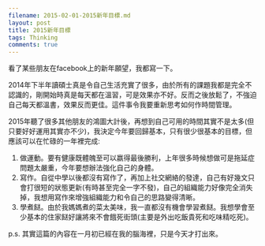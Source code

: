 ```yaml
---
filename: 2015-02-01-2015新年目標.md
layout: post
title: 2015新年目標
tags: Thinking
comments: true
---
```

看了某些朋友在facebook上的新年願望，我都寫一下。

2014年下半年讀碩士真是令自己生活充實了很多，由於所有的課題我都是完全不認識的，剛開始時真是每天都在溫習，可是效果亦不好。反而之後放鬆了，不強迫自己每天都溫書，效果反而更佳。這件事令我要重新思考如何作時間管理。

2015年聽了很多其他朋友的鴻圖大計後，再想到自己可用的時間其實不是太多(但只要好好運用其實亦不少)，我決定今年要回歸基本，只有很少很基本的目標，但應該可以在忙碌的一年裡完成:

1. 做運動。要有健康既體魄至可以嬴得最後勝利，上年很多時候想做可是拖延症問題太嚴重，今年要想辦法強化自己的身體。
2. 寫作。自從中學以後都沒有寫作了，再加上社交網絡的發達，自己有好幾文只會打很短的狀態更新(有時甚至完全一字不發)，自己的組織能力好像完全消失掉，我想用寫作來增強組織能力和令自己的思路變得清晰。
3. 學煮餸。由於我媽媽煮的菜太美味，我一直都沒有機會學習煮餸。我想學會至少基本的住家餸好讓將來不會餓死街頭(主要是外出吃飯貴死和吃味精吃死)。

p.s. 其實這篇的內容在一月初已經在我的腦海裡，只是今天才打出來。